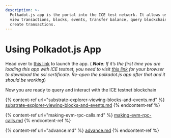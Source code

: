 ```yaml
---
description: >-
  Polkadot.js app is the portal into the ICE test network. It allows users to
  view transactions, blocks, events, transfer balance, query blockchains and
  create transactions.
---
```


# Using Polkadot.js App

Head over to [this link](https://polkadot.js.org/apps/?rpc=wss%3A%2F%2F51.158.117.160%3A9945#/explorer) to launch the app. ( _**Note**: If it’s the first time you are loading this app with ICE testnet, you need to visit_ [_this link_](https://51.158.117.160:9945) _for your browser to download the ssl certificate. Re-open the polkadot.js app after that and it should be working_)

Now you are ready to query and interact with the ICE testnet blockchain

{% content-ref url="substrate-explorer-viewing-blocks-and-events.md" %}
[substrate-explorer-viewing-blocks-and-events.md](substrate-explorer-viewing-blocks-and-events.md)
{% endcontent-ref %}

{% content-ref url="making-evm-rpc-calls.md" %}
[making-evm-rpc-calls.md](making-evm-rpc-calls.md)
{% endcontent-ref %}

{% content-ref url="advance.md" %}
[advance.md](advance.md)
{% endcontent-ref %}
